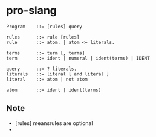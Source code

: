 # pro-slang

```
Program    ::= [rules] query

rules      ::= rule [rules]
rule       ::= atom. | atom <= literals.

terms      ::= term [, terms]
term       ::= ident | numeral | ident(terms) | IDENT

query      ::= ? literals.
literals   ::= literal [ and literal ]
literal    ::= atom | not atom

atom       ::= ident | ident(terms)
```

Note
---
- [rules] meansrules are optional
-
